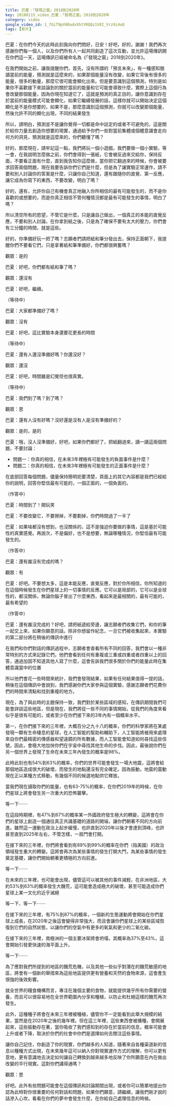 ```yaml
---
title: 巴夏：「發現之窗」2018到2020年
key: 20180115_video_巴夏：「發現之窗」2018到2020年
category: video
google_video_id: 1_7GiT9pV6RadxXhtYRQQz1V8I_Vrz9i4oQ
tags: [影片]
---
```


巴夏：在你們今天的此時此刻我向你們問好，日安！好吧，好的，謝謝！我們再次感謝你們每一個人，以及你們所有人一起共同創造了這次互動，並允許這場傳訊開在你們這一天，這場傳訊已經被命名為《「發現之窗」2018到2020年》。

在我們開始之前，讓我提醒你們，首先，沒有所謂的「預言未來」，有一種感知閱讀當前的能量，預測就是這麼來的，如果那個能量沒有改變，如果它背後有很多的能量，很多的動量，那麼它很可能會顯化出來。但是要意識到這個預測，特別是如果你不喜歡接下來談論到的關於當前的能量和它可能會導致什麼，實際上這個行為會改變那個能量，因為你現在知道它了，這就是預測的真正目的，讓你意識到存在於當前的能量模式可能會顯化，如果它繼續發展的話，這樣你就可以開始決定這個顯化是不是你想要的，如果不是，那麼意識到這個預測，你就可以改變那個能量，然後允許不同的顯化出現，不同的結果發生

所以，請明白，預測並不是讓你覺得一切都是命中註定的或者不可避免的，這是關於給你力量去創造你想要的現實，通過給予你們一些對當前集體或個體意識會走向何方的洞見，預測就是這麼來的，你們聽懂了嗎？

好的，那麼現在，請牢記這一點，我們將玩一個小遊戲，我們要做一個小實驗，等一會，在我說明怎麼做之前，你們會得到一張紙，它會被反過來交給你，保持反面，不要看正面有什麼，直到我告知你這麼做，當你把它翻過來的時候，你會被要求回答兩個問題，現在我要告訴你們它們是什麼，但是為了讓實驗正常運作，請不要和別人討論你的答案是什麼，只讓你自己知道，還有跟隨你的直覺、第一反應，讓它成為你寫下的東西，不要改變，明白了嗎？

好的，還有，允許你自己有機會真正地融入你所相信的最有可能發生的，而不是你喜歡的或想要的，而是你真正相信不管何種情況都是最有可能發生的事情，明白了嗎？

所以清空所有的慾望，不管它是什麼，只是讓自己做出，一個真正的本能的直覺反應，不要和別人討論，在你拿到紙之後，只是為了確保不要有太大的壓力，你們會有三分鐘的時間，就是這些。

好的，你準備好玩一把了嗎？志願者們請把紙和筆分發出去，保持正面朝下，我提醒你們不要看它們，只是拿著紙和筆準備好，你們都很興奮嗎？

觀眾：是的

巴夏：好吧，你們都有紙和筆了嗎？

觀眾：還沒有

巴夏：好吧，繼續。

（等待中）

巴夏：大家都準備好了嗎？

觀眾：沒有

巴夏：好吧，這比實驗本身還要花更長的時間

（等待中）

巴夏：還有人還沒準備好嗎？你還沒好？

觀眾：還沒

巴夏：好吧，時間雖是幻覺但也很真實。

（等待中）

巴夏：我們到了嗎？到了嗎？

觀眾：恩

巴夏：還有人沒有好嗎？沒好還是沒有人是沒有準備好的？

觀眾：是的，是的

巴夏：哦，沒人沒準備好，好吧，如果你們都好了，把紙翻過來，讀一讀這兩個問題，不要討論：

- 問題一：你真的相信，在未來3年裡極有可能發生的負面事件是什麼？
- 問題二：你真的相信，在未來3年裡極有可能發生的正面事件是什麼？

在底部回答每個問題，儘量保持簡明扼要清楚，頁面上的其它內容都是我們已經給你的說明，回答你堅信最有可能的，一個正面的，一個負面的。

（作答中）

巴夏：時間到了！開玩笑

巴夏：不要改變它，不要擦掉，不要劃掉，你們時間過了一半了

巴夏：如果啥都沒有想到，也沒關係的，這不是強迫你要做的事情，這是基於可能性的真實感覺。再說次，不是偏好，也不是想要，無論哪種情況，你堅信最有可能發生的。

（作答中）

巴夏：還有誰沒有完成的嗎？

觀眾：有

巴夏：好吧。不要想太多，這是本能反應，直覺反應，對於你所相信，你所知道的在這個時候發生在你們星球上的一切事情的反應。它可以是局部的，它可以是全球性的，都沒關係，無論你腦子冒出了什麼東西，看起來是最相關的，最有可能的，最有希望的

（作答中）

巴夏：還有誰沒完成的？好吧，請把紙遞給旁邊，讓志願者們收集它們，和你的筆一起交上來，如果你願意的話，除非你想留作紀念，一旦它們被收集起來，本實驗的第二部分將在稍後的傳訊中進行

在我們和你們對話的傳訊過程中，志願者會查看所有不同的回答，我們會以一種非常特別的方式來記錄它們，他們會看到任何有重複或三重或四重或者四重以上的回答，通過加固不知道其他人寫了什麼，這會告訴我們很多關於你們的能量此時在集體意識當中的位置

所以他們會花一些時間來統計，我們會發現結果，如果有任何結果值得一提的話，稍後在這個傳訊中會說到，我們感謝你們大家參與這個實驗，感謝志願者們花費你們的時間來清點和找到重複的地方。

現在，為了與此時的主題保持一致，我們對於某些區域的感知，在傳訊期間我們可能會詳談這些地區，但是現在，我們將從一些不同的事情開始，從我們的角度來看似乎是很有可能的，或者至少在你們接下來的3年內有一個概率水平。

第一，在你們接下來的三年裡，大概百分之九十八的概率，你們的科學家將在某處發現一顆有生命棲息的星球，在人工智能的幫助和輔助下，人工智能將被用來處理來自你們最精密的傳感器和望遠鏡的所有數據，而人工智能會知道如何尋找這些信號，因此，會極大地加快你們在宇宙中尋找其他生命的步伐。因此，最後說你們在另一個世界上發現了生命在未來三年內發生的概率是98%。

此時此刻也有54%到63%的概率，你們的世界可能會發生一場大地震，這將會給那個地區造成很大的破壞，而發生的地點還沒有完全確定。因為振動，地震的震動現在正以某種方式移動，有幾個不同的候選地點供它釋放。

當我們現在讀取你們的能量，也有63-75%的概率，在你們2019年的時候，在你們星球上將會發生另一次重大的恐怖襲擊。

等一下⋯⋯

在這段時期裡，有47%到67%的概率某一外國政府發生極大的轉變，這將會在你們的星球上創造一個通往真正共識基礎的道路的開端，讓你們朝著不同的方向前進。雖然這一運動在政治上起步緩慢，也許直到2020年以後才會達到頂峰，也許甚至直到2025年左右，不管怎樣，一扇門會打開。

在接下來的三年裡，你們將會看到有89%到99%的概率在你們（指美國）的政治領域發生重大的轉變。這將會再次為某些事情的發生打開大門，為某些事情的發生奠定基礎，讓你們開始朝著更積極的方向前進。

等一下⋯⋯

在未來的三年裡，也可能會出現，儘管這可以被其他的事件減輕，在非洲地區，大約53%到63%的概率發生大饑荒，這可能會造成極大的破壞，甚至可能造成你們星球上某一文化的近乎滅絕

等一下、等一下⋯⋯

在接下來的三年裡，有75%到87%的概率，一個新的生態運動將會開始在你們星球上成長，在2020年之後這會變得非常強大，而且會讓你們星球上的某些區域恢復到它們的自然狀態，以讓你們的空氣中有更多的氧氣和更少的二氧化碳。

在接下來的三年裡，南極洲的一個主要冰架將會坍塌，其概率為37%至43%，這會開始引發更快速的海平面上升。

等一下⋯⋯

為了應對我們所提到的地區的饑荒危機，以及其他一些似乎對潛在的饑荒敏感的地區，將會有一個新的舉措來為這些地區提供更有營養和天然的食物來源，這會產生很強的後效影響。

就全世界的糧食機構而言，專注在幾個主要的食物，就能提供幾乎所有你需要的營養，而且可以很容易地在全世界範圍內分享和種植，以防止和杜絕這樣的饑荒再次發生。

此外，這種種子將會在未來三年裡被種植，儘管你不一定能看到此舉大規模的結果，當然是在2020年之後的幾年裡。但在這三年裡，這些東西會被播種，會開展起來，這些振動存在著，當你吸收了我們感知到的存在於當前的信息，概率可能會上升或者下降，取決於你們的社會中你們是選擇如何去關注這些事情。

讓你自己記住，你創造了你的現實，你們越多的人知道，隨著來自各種渠道新的信息以種種方式出現，在未來幾年這可以納入你對現實運作方式的理解，你可以更有意地，更有意識地去決定如何讓自己轉換到越來越多地反映了你所願意在內在做出改變的平行現實。這對你們講得通嗎？

觀眾：恩

好吧。此外有些問題可能會在這個傳訊和討論期間出現，或者你可以簡單地提出你認為此時對你很重要的任何對話和問題，如果你們願意，請繼續，讓我們剛才說的話滲入心坎，看看在你們的夢中會發生什麼，在你給自己處理信息的時候。
